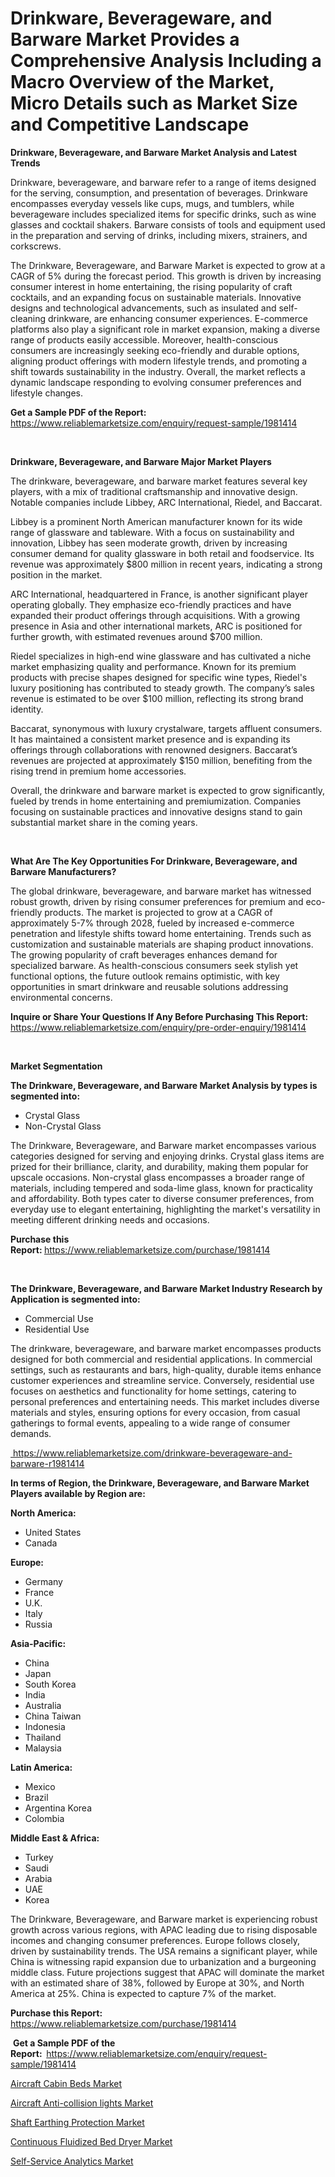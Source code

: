 <p><h1>Drinkware, Beverageware, and Barware Market Provides a Comprehensive Analysis Including a Macro Overview of the Market, Micro Details such as Market Size and Competitive Landscape</h1></p><p><strong>Drinkware, Beverageware, and Barware Market Analysis and Latest Trends</strong></p>
<p><p>Drinkware, beverageware, and barware refer to a range of items designed for the serving, consumption, and presentation of beverages. Drinkware encompasses everyday vessels like cups, mugs, and tumblers, while beverageware includes specialized items for specific drinks, such as wine glasses and cocktail shakers. Barware consists of tools and equipment used in the preparation and serving of drinks, including mixers, strainers, and corkscrews.</p><p>The Drinkware, Beverageware, and Barware Market is expected to grow at a CAGR of 5% during the forecast period. This growth is driven by increasing consumer interest in home entertaining, the rising popularity of craft cocktails, and an expanding focus on sustainable materials. Innovative designs and technological advancements, such as insulated and self-cleaning drinkware, are enhancing consumer experiences. E-commerce platforms also play a significant role in market expansion, making a diverse range of products easily accessible. Moreover, health-conscious consumers are increasingly seeking eco-friendly and durable options, aligning product offerings with modern lifestyle trends, and promoting a shift towards sustainability in the industry. Overall, the market reflects a dynamic landscape responding to evolving consumer preferences and lifestyle changes.</p></p>
<p><strong>Get a Sample PDF of the Report:&nbsp;</strong> <a href="https://www.reliablemarketsize.com/enquiry/request-sample/1981414?utm_campaign=1590&utm_medium=2&utm_source=Github&utm_content=ia&utm_term=25102024&utm_id=drinkware-beverageware-and-barware">https://www.reliablemarketsize.com/enquiry/request-sample/1981414</a></p>
<p>&nbsp;</p>
<p><strong>Drinkware, Beverageware, and Barware Major Market Players</strong></p>
<p><p>The drinkware, beverageware, and barware market features several key players, with a mix of traditional craftsmanship and innovative design. Notable companies include Libbey, ARC International, Riedel, and Baccarat.</p><p>Libbey is a prominent North American manufacturer known for its wide range of glassware and tableware. With a focus on sustainability and innovation, Libbey has seen moderate growth, driven by increasing consumer demand for quality glassware in both retail and foodservice. Its revenue was approximately $800 million in recent years, indicating a strong position in the market.</p><p>ARC International, headquartered in France, is another significant player operating globally. They emphasize eco-friendly practices and have expanded their product offerings through acquisitions. With a growing presence in Asia and other international markets, ARC is positioned for further growth, with estimated revenues around $700 million.</p><p>Riedel specializes in high-end wine glassware and has cultivated a niche market emphasizing quality and performance. Known for its premium products with precise shapes designed for specific wine types, Riedel's luxury positioning has contributed to steady growth. The company’s sales revenue is estimated to be over $100 million, reflecting its strong brand identity.</p><p>Baccarat, synonymous with luxury crystalware, targets affluent consumers. It has maintained a consistent market presence and is expanding its offerings through collaborations with renowned designers. Baccarat’s revenues are projected at approximately $150 million, benefiting from the rising trend in premium home accessories.</p><p>Overall, the drinkware and barware market is expected to grow significantly, fueled by trends in home entertaining and premiumization. Companies focusing on sustainable practices and innovative designs stand to gain substantial market share in the coming years.</p></p>
<p>&nbsp;</p>
<p><strong>What Are The Key Opportunities For Drinkware, Beverageware, and Barware Manufacturers?</strong></p>
<p><p>The global drinkware, beverageware, and barware market has witnessed robust growth, driven by rising consumer preferences for premium and eco-friendly products. The market is projected to grow at a CAGR of approximately 5-7% through 2028, fueled by increased e-commerce penetration and lifestyle shifts toward home entertaining. Trends such as customization and sustainable materials are shaping product innovations. The growing popularity of craft beverages enhances demand for specialized barware. As health-conscious consumers seek stylish yet functional options, the future outlook remains optimistic, with key opportunities in smart drinkware and reusable solutions addressing environmental concerns.</p></p>
<p><strong>Inquire or Share Your Questions If Any Before Purchasing This Report:</strong> <a href="https://www.reliablemarketsize.com/enquiry/pre-order-enquiry/1981414?utm_campaign=1590&utm_medium=2&utm_source=Github&utm_content=ia&utm_term=25102024&utm_id=drinkware-beverageware-and-barware">https://www.reliablemarketsize.com/enquiry/pre-order-enquiry/1981414</a></p>
<p>&nbsp;</p>
<p><strong>Market Segmentation</strong></p>
<p><strong>The Drinkware, Beverageware, and Barware Market Analysis by types is segmented into:</strong></p>
<p><ul><li>Crystal Glass</li><li>Non-Crystal Glass</li></ul></p>
<p><p>The Drinkware, Beverageware, and Barware market encompasses various categories designed for serving and enjoying drinks. Crystal glass items are prized for their brilliance, clarity, and durability, making them popular for upscale occasions. Non-crystal glass encompasses a broader range of materials, including tempered and soda-lime glass, known for practicality and affordability. Both types cater to diverse consumer preferences, from everyday use to elegant entertaining, highlighting the market's versatility in meeting different drinking needs and occasions.</p></p>
<p><strong>Purchase this Report:&nbsp;</strong><a href="https://www.reliablemarketsize.com/purchase/1981414?utm_campaign=1590&utm_medium=2&utm_source=Github&utm_content=ia&utm_term=25102024&utm_id=drinkware-beverageware-and-barware">https://www.reliablemarketsize.com/purchase/1981414</a></p>
<p>&nbsp;</p>
<p><strong>The Drinkware, Beverageware, and Barware Market Industry Research by Application is segmented into:</strong></p>
<p><ul><li>Commercial Use</li><li>Residential Use</li></ul></p>
<p><p>The drinkware, beverageware, and barware market encompasses products designed for both commercial and residential applications. In commercial settings, such as restaurants and bars, high-quality, durable items enhance customer experiences and streamline service. Conversely, residential use focuses on aesthetics and functionality for home settings, catering to personal preferences and entertaining needs. This market includes diverse materials and styles, ensuring options for every occasion, from casual gatherings to formal events, appealing to a wide range of consumer demands.</p></p>
<p><a href="https://www.reliablemarketsize.com/drinkware-beverageware-and-barware-r1981414?utm_campaign=1590&utm_medium=2&utm_source=Github&utm_content=ia&utm_term=25102024&utm_id=drinkware-beverageware-and-barware">&nbsp;https://www.reliablemarketsize.com/drinkware-beverageware-and-barware-r1981414</a></p>
<p><strong>In terms of Region, the Drinkware, Beverageware, and Barware Market Players available by Region are:</strong></p>
<p>
    <p> <strong> North America: </strong>
        <ul>
            <li>United States</li>
            <li>Canada</li>
        </ul>
        </p> 
    <p> <strong> Europe: </strong>
        <ul>
            <li>Germany</li>
            <li>France</li>
            <li>U.K.</li>
            <li>Italy</li>
            <li>Russia</li>
        </ul>
        </p> 
    <p> <strong> Asia-Pacific: </strong>
        <ul>
            <li>China</li>
            <li>Japan</li>
            <li>South Korea</li>
            <li>India</li>
            <li>Australia</li>
            <li>China Taiwan</li>
            <li>Indonesia</li>
            <li>Thailand</li>
            <li>Malaysia</li>
        </ul>
        </p> 
    <p> <strong> Latin America: </strong>
        <ul>
            <li>Mexico</li>
            <li>Brazil</li>
            <li>Argentina Korea</li>
            <li>Colombia</li>
        </ul>
        </p> 
    <p> <strong> Middle East & Africa: </strong>
        <ul>
            <li>Turkey</li>
            <li>Saudi</li>
            <li>Arabia</li>
            <li>UAE</li>
            <li>Korea</li>
        </ul>
    </p>
    </p>
<p><p>The Drinkware, Beverageware, and Barware market is experiencing robust growth across various regions, with APAC leading due to rising disposable incomes and changing consumer preferences. Europe follows closely, driven by sustainability trends. The USA remains a significant player, while China is witnessing rapid expansion due to urbanization and a burgeoning middle class. Future projections suggest that APAC will dominate the market with an estimated share of 38%, followed by Europe at 30%, and North America at 25%. China is expected to capture 7% of the market.</p></p>
<p><strong>Purchase this Report: </strong><a href="https://www.reliablemarketsize.com/purchase/1981414?utm_campaign=1590&utm_medium=2&utm_source=Github&utm_content=ia&utm_term=25102024&utm_id=drinkware-beverageware-and-barware">https://www.reliablemarketsize.com/purchase/1981414</a></p>
<p>&nbsp;<strong>Get a Sample PDF of the Report:&nbsp;&nbsp;</strong><a href="https://www.reliablemarketsize.com/enquiry/request-sample/1981414?utm_campaign=1590&utm_medium=2&utm_source=Github&utm_content=ia&utm_term=25102024&utm_id=drinkware-beverageware-and-barware">https://www.reliablemarketsize.com/enquiry/request-sample/1981414</a></p>
<p><strong></strong></p>
<p><p><a href="https://www.linkedin.com/pulse/strategic-market-insights-navigating-global-aircraft-cabin-t1ntf?utm_campaign=1590&utm_medium=2&utm_source=Github&utm_content=ia&utm_term=25102024&utm_id=drinkware-beverageware-and-barware">Aircraft Cabin Beds Market</a></p><p><a href="https://www.linkedin.com/pulse/aircraft-anti-collision-lights-market-shifts-strategic-analysis-mznrf?utm_campaign=1590&utm_medium=2&utm_source=Github&utm_content=ia&utm_term=25102024&utm_id=drinkware-beverageware-and-barware">Aircraft Anti-collision lights Market</a></p><p><a href="https://www.linkedin.com/pulse/exploring-shaft-earthing-protection-market-dynamics-revenue-jh9xc?utm_campaign=1590&utm_medium=2&utm_source=Github&utm_content=ia&utm_term=25102024&utm_id=drinkware-beverageware-and-barware">Shaft Earthing Protection Market</a></p><p><a href="https://issuu.com/reportprime-2/docs/continuous-fluidized-bed-dryer-mark_668fa887af0f18?utm_campaign=1590&utm_medium=2&utm_source=Github&utm_content=ia&utm_term=25102024&utm_id=drinkware-beverageware-and-barware">Continuous Fluidized Bed Dryer Market</a></p><p><a href="https://github.com/NargisHussain75/Market-Research-Report-List-1/blob/main/self-service-analytics-market.md?utm_campaign=1590&utm_medium=2&utm_source=Github&utm_content=ia&utm_term=25102024&utm_id=drinkware-beverageware-and-barware">Self-Service Analytics Market</a></p></p>
